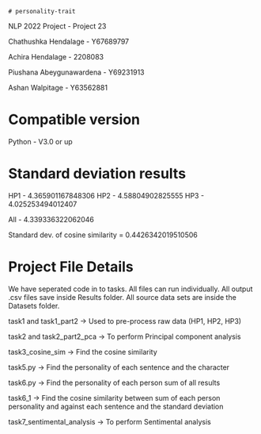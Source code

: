     # personality-trait
NLP 2022 Project - Project 23

Chathushka Hendalage - Y67689797

Achira Hendalage - 2208083

Piushana Abeygunawardena - Y69231913

Ashan Walpitage - Y63562881


# Compatible version
Python - V3.0 or up

# Standard deviation results
HP1 - 4.365901167848306
HP2 - 4.58804902825555
HP3 - 4.025253494012407

All - 4.339336322062046

Standard dev. of cosine similarity = 0.4426342019510506

# Project File Details

We have seperated code in to tasks. All files can run individually. All output .csv files save inside Results folder.
All source data sets are inside the Datasets folder. 

task1 and task1_part2 -> Used to pre-process raw data (HP1, HP2, HP3)

task2 and task2_part2_pca -> To perform Principal component analysis

task3_cosine_sim -> Find the cosine similarity

task5.py -> Find the personality of each sentence and the character

task6.py -> Find the personality of each person sum of all results

task6_1 -> Find the cosine similarity between sum of each person personality and against each sentence and the standard deviation

task7_sentimental_analysis -> To perform Sentimental analysis
